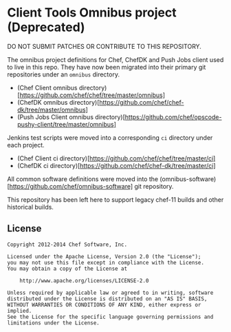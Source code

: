 Client Tools Omnibus project (Deprecated)
============================

DO NOT SUBMIT PATCHES OR CONTRIBUTE TO THIS REPOSITORY.

The omnibus project definitions for Chef, ChefDK and Push Jobs client used to
live in this repo. They have now been migrated into their primary git
repositories under an `omnibus` directory.

* (Chef Client omnibus directory)[https://github.com/chef/chef/tree/master/omnibus]
* (ChefDK omnibus directory)[https://github.com/chef/chef-dk/tree/master/omnibus]
* (Push Jobs Client omnibus directory)[https://github.com/chef/opscode-pushy-client/tree/master/omnibus]

Jenkins test scripts were moved into a corresponding `ci` directory under each
project.

* (Chef Client ci directory)[https://github.com/chef/chef/tree/master/ci]
* (ChefDK ci directory)[https://github.com/chef/chef-dk/tree/master/ci]

All common software definitions were moved into the
(omnibus-software)[https://github.com/chef/omnibus-software] git repository.

This repository has been left here to support legacy chef-11 builds and other
historical builds.

License
-------
```text
Copyright 2012-2014 Chef Software, Inc.

Licensed under the Apache License, Version 2.0 (the "License");
you may not use this file except in compliance with the License.
You may obtain a copy of the License at

    http://www.apache.org/licenses/LICENSE-2.0

Unless required by applicable law or agreed to in writing, software
distributed under the License is distributed on an "AS IS" BASIS,
WITHOUT WARRANTIES OR CONDITIONS OF ANY KIND, either express or implied.
See the License for the specific language governing permissions and
limitations under the License.
```
